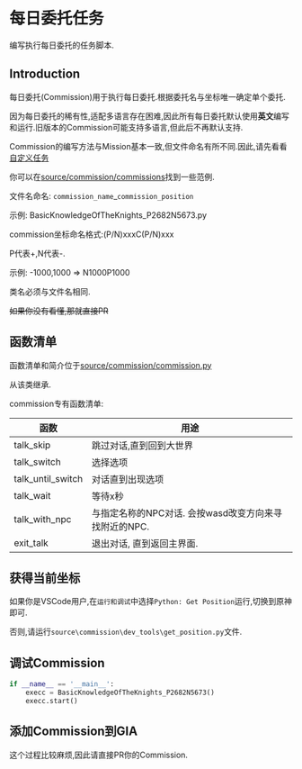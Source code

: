 # 每日委托任务

编写执行每日委托的任务脚本.

## Introduction

每日委托(Commission)用于执行每日委托.根据委托名与坐标唯一确定单个委托.

因为每日委托的稀有性,适配多语言存在困难,因此所有每日委托默认使用**英文**编写和运行.旧版本的Commission可能支持多语言,但此后不再默认支持.

Commission的编写方法与Mission基本一致,但文件命名有所不同.因此,请先看看[自定义任务](./mission.md)

你可以在[source/commission/commissions](https://github.com/infstellar/genshin_impact_assistant/tree/main/source/commission/commissions)找到一些范例.


文件名命名: `commission_name`_`commission_position`

示例: BasicKnowledgeOfTheKnights_P2682N5673.py

commission坐标命名格式:(P/N)xxxC(P/N)xxx

P代表+,N代表-.

示例: -1000,1000 => N1000P1000


类名必须与文件名相同.

~~如果你没有看懂,那就直接PR~~

## 函数清单

函数清单和简介位于[source/commission/commission.py](https://github.com/infstellar/genshin_impact_assistant/tree/main/source/commission/commission.py)

从该类继承.

commission专有函数清单:

|函数|用途|
|----|----|
|talk_skip|跳过对话,直到回到大世界|
|talk_switch|选择选项|
|talk_until_switch|对话直到出现选项|
|talk_wait|等待x秒|
|talk_with_npc|与指定名称的NPC对话. 会按wasd改变方向来寻找附近的NPC.|
|exit_talk|退出对话, 直到返回主界面.|

## 获得当前坐标

如果你是VSCode用户,在`运行和调试`中选择`Python: Get Position`运行,切换到原神即可.

否则,请运行`source\commission\dev_tools\get_position.py`文件.

## 调试Commission


```python
if __name__ == '__main__':
    execc = BasicKnowledgeOfTheKnights_P2682N5673()
    execc.start()
```

## 添加Commission到GIA


这个过程比较麻烦,因此请直接PR你的Commission.

